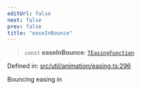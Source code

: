 ```yaml
---
editUrl: false
next: false
prev: false
title: "easeInBounce"
---
```


> `const` **easeInBounce**: [`TEasingFunction`](/api/fabric/namespaces/util/type-aliases/teasingfunction/)

Defined in: [src/util/animation/easing.ts:296](https://github.com/fabricjs/fabric.js/blob/8206f10a405480a7ba988ff6cfdde6412c1f13f8/src/util/animation/easing.ts#L296)

Bouncing easing in
